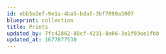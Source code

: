 ```yaml
---
id: ebb5e2ef-9e1a-4ba5-bdaf-3bf7890a3007
blueprint: collection
title: Prints
updated_by: 7fc42862-88cf-4231-8a06-3e1f93ee1fbb
updated_at: 1677877530
---
```

